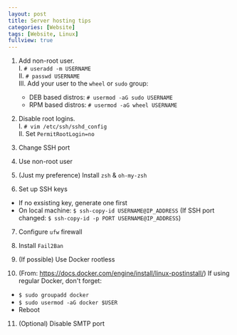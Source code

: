 ```yaml
---
layout: post
title: Server hosting tips
categories: [Website]
tags: [Website, Linux]
fullview: true
---
```


1. Add non-root user.  
  I. `# useradd -m USERNAME`  
  II. `# passwd USERNAME`  
  III. Add your user to the `wheel` or `sudo` group:
    - DEB based distros: `# usermod -aG sudo USERNAME`
    - RPM based distros: `# usermod -aG wheel USERNAME`

2. Disable root logins.  
  I. `# vim /etc/ssh/sshd_config`  
  II. Set `PermitRootLogin=no`

3. Change SSH port

4. Use non-root user

5. (Just my preference) Install `zsh` & `oh-my-zsh`

6. Set up SSH keys
  - If no exsisting key, generate one first
  - On local machine: `$ ssh-copy-id USERNAME@IP_ADDRESS` (If SSH port changed: `$ ssh-copy-id -p PORT USERNAME@IP_ADDRESS`)

7. Configure `ufw` firewall

8. Install `Fail2Ban`

9. (If possible) Use Docker rootless

10. (From: https://docs.docker.com/engine/install/linux-postinstall/) If using regular Docker, don't forget:
  - `$ sudo groupadd docker`
  - `$ sudo usermod -aG docker $USER`
  - Reboot

11. (Optional) Disable SMTP port